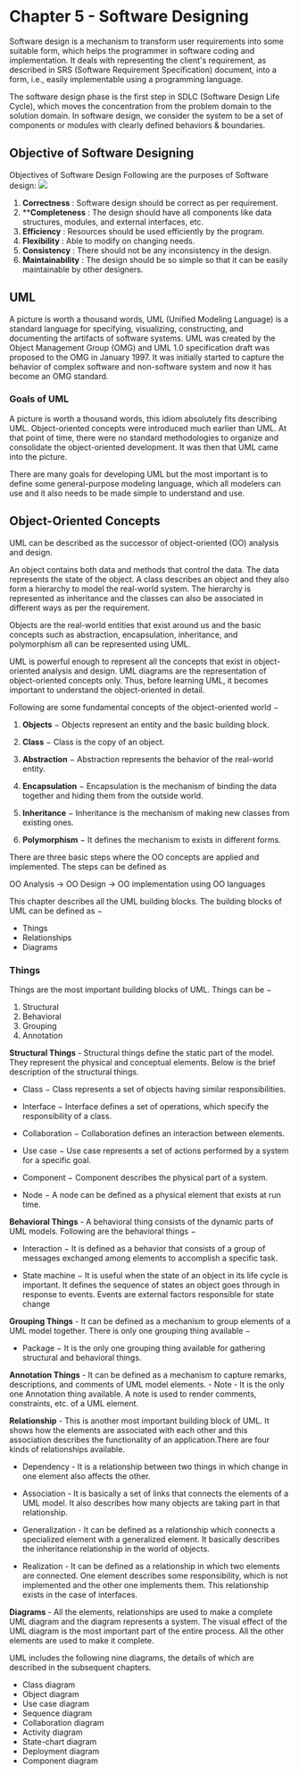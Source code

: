 # Chapter 5 - Software Designing
Software design is a mechanism to transform user requirements into some suitable form, which helps the programmer in software coding and implementation. It deals with representing the client's requirement, as described in SRS (Software Requirement Specification) document, into a form, i.e., easily implementable using a programming language.

The software design phase is the first step in SDLC (Software Design Life Cycle), which moves the concentration from the problem domain to the solution domain. In software design, we consider the system to be a set of components or modules with clearly defined behaviors & boundaries.

## Objective of Software Designing
Objectives of Software Design
Following are the purposes of Software design:
<img src="https://static.javatpoint.com/tutorial/software-engineering/images/software-engineering-software-design2.png" height="" width="">

1. **Correctness** : Software design should be correct as per requirement.
2. ****Completeness** : The design should have all components like data structures, modules, and external interfaces, etc.
3. **Efficiency** : Resources should be used efficiently by the program.
4. **Flexibility** : Able to modify on changing needs.
5. **Consistency** : There should not be any inconsistency in the design.
6. **Maintainability** : The design should be so simple so that it can be easily maintainable by other designers.

## UML
A picture is worth a thousand words, UML (Unified Modeling Language) is a standard language for specifying, visualizing, constructing, and documenting the artifacts of software systems. UML was created by the Object Management Group (OMG) and UML 1.0 specification draft was proposed to the OMG in January 1997. It was initially started to capture the behavior of complex software and non-software system and now it has become an OMG standard.

### Goals of UML
A picture is worth a thousand words, this idiom absolutely fits describing UML. Object-oriented concepts were introduced much earlier than UML. At that point of time, there were no standard methodologies to organize and consolidate the object-oriented development. It was then that UML came into the picture.

There are many goals for developing UML but the most important is to define some general-purpose modeling language, which all modelers can use and it also needs to be made simple to understand and use.

## Object-Oriented Concepts
UML can be described as the successor of object-oriented (OO) analysis and design.

An object contains both data and methods that control the data. The data represents the state of the object. A class describes an object and they also form a hierarchy to model the real-world system. The hierarchy is represented as inheritance and the classes can also be associated in different ways as per the requirement.

Objects are the real-world entities that exist around us and the basic concepts such as abstraction, encapsulation, inheritance, and polymorphism all can be represented using UML.

UML is powerful enough to represent all the concepts that exist in object-oriented analysis and design. UML diagrams are the representation of object-oriented concepts only. Thus, before learning UML, it becomes important to understand the object-oriented in detail.

Following are some fundamental concepts of the object-oriented world −

1. **Objects** − Objects represent an entity and the basic building block.

2. **Class** − Class is the copy of an object.

3. **Abstraction** − Abstraction represents the behavior of the real-world entity.

4. **Encapsulation** − Encapsulation is the mechanism of binding the data together and hiding them from the outside world.

5. **Inheritance** − Inheritance is the mechanism of making new classes from existing ones.

6. **Polymorphism** − It defines the mechanism to exists in different forms.

There are three basic steps where the OO concepts are applied and implemented. The steps can be defined as

OO Analysis → OO Design → OO implementation using OO languages

This chapter describes all the UML building blocks. The building blocks of UML can be defined as −

- Things
- Relationships
- Diagrams

### Things
Things are the most important building blocks of UML. Things can be −

1. Structural
2. Behavioral
3. Grouping
4. Annotation

**Structural Things** - Structural things define the static part of the model. They represent the physical and conceptual elements. Below is the brief description of the structural things.

- Class − Class represents a set of objects having similar responsibilities.

- Interface − Interface defines a set of operations, which specify the responsibility of a class.

- Collaboration − Collaboration defines an interaction between elements.

- Use case − Use case represents a set of actions performed by a system for a specific goal.

- Component − Component describes the physical part of a system.

- Node − A node can be defined as a physical element that exists at run time.

**Behavioral Things** - A behavioral thing consists of the dynamic parts of UML models. Following are the behavioral things −

- Interaction − It is defined as a behavior that consists of a group of messages exchanged among elements to accomplish a specific task.

- State machine − It is useful when the state of an object in its life cycle is important. It defines the sequence of states an object goes through in response to events. Events are external factors responsible for state change

**Grouping Things** - It can be defined as a mechanism to group elements of a UML model together. There is only one grouping thing available −

- Package − It is the only one grouping thing available for gathering structural and behavioral things.

**Annotation Things** - It can be defined as a mechanism to capture remarks, descriptions, and comments of UML model elements. - Note - It is the only one Annotation thing available. A note is used to render comments, constraints, etc. of a UML element.

**Relationship** - This is another most important building block of UML. It shows how the elements are associated with each other and this association describes the functionality of an application.There are four kinds of relationships available.

- Dependency - It is a relationship between two things in which change in one element also affects the other.

- Association - It is basically a set of links that connects the elements of a UML model. It also describes how many objects are taking part in that relationship.

- Generalization - It can be defined as a relationship which connects a specialized element with a generalized element. It basically describes the inheritance relationship in the world of objects.

- Realization - It can be defined as a relationship in which two elements are connected. One element describes some responsibility, which is not implemented and the other one implements them. This relationship exists in the case of interfaces.

**Diagrams** - All the elements, relationships are used to make a complete UML diagram and the diagram represents a system. The visual effect of the UML diagram is the most important part of the entire process. All the other elements are used to make it complete.

UML includes the following nine diagrams, the details of which are described in the subsequent chapters.

- Class diagram
- Object diagram
- Use case diagram
- Sequence diagram
- Collaboration diagram
- Activity diagram
- State-chart diagram
- Deployment diagram
- Component diagram
